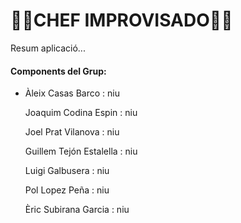 <h1>👨‍🍳CHEF IMPROVISADO👨‍🍳</h1>

<p>Resum aplicació...</p>

<h4>Components del Grup:</h4>
<ul>
    <li>
        <p>Àleix Casas Barco : niu </p>
        <p>Joaquim Codina Espin : niu </p>
        <p>Joel Prat Vilanova : niu </p>
        <p>Guillem Tejón Estalella : niu </p>
        <p>Luigi Galbusera : niu </p>
        <p>Pol Lopez Peña : niu </p>
        <p>Èric Subirana Garcia : niu </p>
    </li>
</ul>
